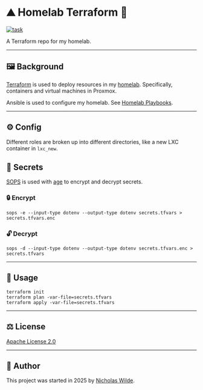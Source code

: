 # :mountain: Homelab Terraform :test_tube:
[![task](https://img.shields.io/badge/Task-Enabled-brightgreen?style=for-the-badge&logo=task&logoColor=white)](https://taskfile.dev/#/)

A Terraform repo for my homelab.

---

## :framed_picture: Background

[Terraform][1] is used to deploy resources in my [homelab][4]. Specifically, containers and virtual machines in Proxmox.

Ansible is used to configure my homelab. See [Homelab Playbooks][3].

---

## :gear: Config

Different roles are broken up into different directories, like a new LXC container in `lxc_new`.

## :key: Secrets

[SOPS][5] is used with [age][6] to encrypt and decrypt secrets.

### :lock: Encrypt

```shell
sops -e --input-type dotenv --output-type dotenv secrets.tfvars > secrets.tfvars.enc
```

### :unlock: Decrypt

```shell
sops -d --input-type dotenv --output-type dotenv secrets.tfvars.enc > secrets.tfvars
```

---

## :pencil: Usage

```shell
terraform init
terraform plan -var-file=secrets.tfvars
terraform apply -var-file=secrets.tfvars
```

---

## :balance_scale: License

[Apache License 2.0](./LICENSE)

---

## :pencil: Author

This project was started in 2025 by [Nicholas Wilde][2].

[1]: <https://www.terraform.io/>
[2]: <https://github.com/nicholaswilde/>
[3]: <https://github.com/nicholaswilde/homelab-playbooks>
[4]: <https://nicholaswilde.io/homelab>
[5]: <https://getsops.io/>
[6]: <https://github.com/FiloSottile/age>
